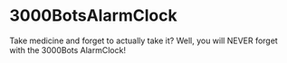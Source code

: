 # 3000BotsAlarmClock
Take medicine and forget to actually take it? Well, you will NEVER forget with the 3000Bots AlarmClock!
